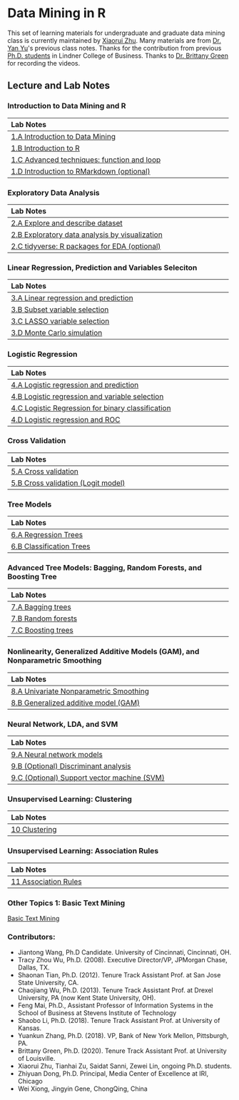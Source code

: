 # Data Mining in R

This set of learning materials for undergraduate and graduate data mining class is currently maintained by [Xiaorui Zhu](https://homepages.uc.edu/~zhuxr/). Many materials are from [Dr. Yan Yu](https://business.uc.edu/faculty-and-research/departments/obais/faculty/yan-yu.html)'s previous class notes. Thanks for the contribution from previous [Ph.D. students](#bottom) in Lindner College of Business. Thanks to [Dr. Brittany Green](https://business.louisville.edu/faculty-research/faculty-directory/brittany-green-phd/) for recording the videos. 


## Lecture and Lab Notes

### Introduction to Data Mining and R

<style>
table th:first-of-type {
    width: 480px;
}
table th:nth-of-type(2) {
    width: 160px;
}
table th:nth-of-type(3) {
    width: 160px;
}
</style>


| Lab Notes |
|:----------|
| [1.A Introduction to Data Mining](lecture/1.A_IntroDM.html)                   |
| [1.B Introduction to R](lecture/1.B_IntroR.html)                              |
| [1.C Advanced techniques: function and loop](lecture/1.C_IntroFuncLoop.html)  |
| [1.D Introduction to RMarkdown (optional)](lecture/1.D_IntroMarkdown.html)    |

### Exploratory Data Analysis

| Lab Notes |
|:----------|
| [2.A Explore and describe dataset](lecture/2.A_ExploratoryAnalyses.html)     |
| [2.B Exploratory data analysis by visualization](lecture/2.B_EDA_Vis.html)   |
| [2.C tidyverse: R packages for EDA (optional)](lecture/2.C_tidyverse.html)   |

### Linear Regression, Prediction and Variables Seleciton

| Lab Notes |
|:----------|
| [3.A Linear regression and prediction](lecture/3.A_LinearReg.html)           |
| [3.B Subset variable selection](lecture/3.B_SubsetVS.html)                   |
| [3.C LASSO variable selection](lecture/3.C_LASSO.html)                      |
| [3.D Monte Carlo simulation](lecture/3.D_Simulation.html)                      |

### Logistic Regression

| Lab Notes |
|:----------|
| [4.A Logistic regression and prediction](lecture/4.A_LogisticReg.html)       |
| [4.B Logistic regression and variable selection](lecture/4.B_LogisticReg_VS.html)     |
| [4.C Logistic Regression for binary classification](lecture/4.C_LogisticReg_Classification.html)  |
| [4.D Logistic regression and ROC](lecture/4.D_LogisticReg_ROC.html)           |

### Cross Validation

| Lab Notes |
|:----------|
| [5.A Cross validation](lecture/5.A_CrossValidation.html)                      |
| [5.B Cross validation (Logit model)](lecture/5.B_CrossValidationLogit.html)   |

### Tree Models

| Lab Notes |
|:----------|
| [6.A Regression Trees](lecture/6.A_RegTree.html)       |
| [6.B Classification Trees](lecture/6.B_ClassTree.html) |

### Advanced Tree Models: Bagging, Random Forests, and Boosting Tree

| Lab Notes                                             | 
|:------------------------------------------------------|
| [7.A Bagging trees](lecture/7.A_Bagging.html)          |
| [7.B Random forests](lecture/7.B_RandomForests.html)  |
| [7.C Boosting trees](lecture/7.C_Boosting.html)        |

### Nonlinearity, Generalized Additive Models (GAM), and Nonparametric Smoothing

| Lab Notes |
|:----------|
| [8.A Univariate Nonparametric Smoothing](lecture/8.A_BeyondLinearity.html)   |
| [8.B Generalized additive model (GAM)](lecture/8.B_GAM.html)                 |

### Neural Network, LDA, and SVM 

| Lab Notes |
|:----------|
| [9.A Neural network models](lecture/9.A_NeuralNet.html)                      |
| [9.B (Optional) Discriminant analysis](lecture/9.B_DiscriminantAnalysis.html)|
| [9.C (Optional) Support vector machine (SVM)](lecture/9.C_SVM.html)          | 

### Unsupervised Learning: Clustering

| Lab Notes |
|:----------|
| [10 Clustering](lecture/10_Clustering.html)           |

### Unsupervised Learning: Association Rules

| Lab Notes |
|:----------|
| [11 Association Rules](lecture/11_AssociationRules.html)|

### Other Topics 1: Basic Text Mining

[Basic Text Mining](lecture/Basic_Text_Mining.html)


<a id="bottom"></a>

### Contributors: 
- Jiantong Wang, Ph.D Candidate. University of Cincinnati, Cincinnati, OH.
- Tracy Zhou Wu, Ph.D. (2008). Executive Director/VP, JPMorgan Chase, Dallas, TX.  
- Shaonan Tian, Ph.D. (2012). Tenure Track Assistant Prof. at San Jose State University, CA. 
- Chaojiang Wu, Ph.D. (2013). Tenure Track Assistant Prof. at Drexel University, PA (now Kent State University, OH).
- Feng Mai, Ph.D., Assistant Professor of Information Systems in the School of Business at Stevens Institute of Technology
- Shaobo Li, Ph.D. (2018). Tenure Track Assistant Prof. at University of Kansas.
- Yuankun Zhang, Ph.D. (2018). VP, Bank of New York Mellon, Pittsburgh, PA.
- Brittany Green, Ph.D. (2020). Tenure Track Assistant Prof. at University of Louisville.
- Xiaorui Zhu, Tianhai Zu, Saidat Sanni, Zewei Lin, ongoing Ph.D. students.
- Zhiyuan Dong, Ph.D. Principal, Media Center of Excellence at IRI, Chicago
- Wei Xiong, Jingyin Gene, ChongQing, China
